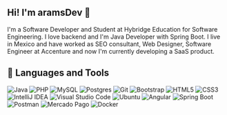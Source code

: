 ## Hi! I'm aramsDev 👋
I'm a Software Developer and Student at Hybridge Education for Software Engineering. I love backend and I'm Java Developer with Spring Boot.
I live in Mexico and have worked as SEO consultant, Web Designer, Software Engineer at Accenture and now I'm currently developing a SaaS product.
## 🧰 Languages and Tools
![Java](https://img.shields.io/badge/java-%23ED8B00.svg?style=for-the-badge&logo=openjdk&logoColor=white) ![PHP](https://img.shields.io/badge/php-%23777BB4.svg?style=for-the-badge&logo=php&logoColor=white) ![MySQL](https://img.shields.io/badge/mysql-4479A1.svg?style=for-the-badge&logo=mysql&logoColor=white) ![Postgres](https://img.shields.io/badge/postgres-4169E1.svg?style=for-the-badge&logo=postgresql&logoColor=white) ![Git](https://img.shields.io/badge/git-%23F05033.svg?style=for-the-badge&logo=git&logoColor=white) ![Bootstrap](https://img.shields.io/badge/bootstrap-%238511FA.svg?style=for-the-badge&logo=bootstrap&logoColor=white) ![HTML5](https://img.shields.io/badge/html5-%23E34F26.svg?style=for-the-badge&logo=html5&logoColor=white) ![CSS3](https://img.shields.io/badge/css3-%231572B6.svg?style=for-the-badge&logo=css3&logoColor=white) ![IntelliJ IDEA](https://img.shields.io/badge/IntelliJIDEA-000000.svg?style=for-the-badge&logo=intellij-idea&logoColor=white) ![Visual Studio Code](https://img.shields.io/badge/Visual%20Studio%20Code-0078d7.svg?style=for-the-badge&logo=visual-studio-code&logoColor=white) ![Ubuntu](https://img.shields.io/badge/Ubuntu-E95420?style=for-the-badge&logo=ubuntu&logoColor=white) ![Angular](https://img.shields.io/badge/angular-0F0F11.svg?style=for-the-badge&logo=angular&logoColor=white) ![Spring Boot](https://img.shields.io/badge/springboot-6DB33F.svg?style=for-the-badge&logo=springboot&logoColor=white) ![Postman](https://img.shields.io/badge/postman-FF6C37.svg?style=for-the-badge&logo=postman&logoColor=white) ![Mercado Pago](https://img.shields.io/badge/mercadopago-2496ED.svg?style=for-the-badge&logo=mercadopago&logoColor=white) ![Docker](https://img.shields.io/badge/docker-00B1EA.svg?style=for-the-badge&logo=docker&logoColor=white)

